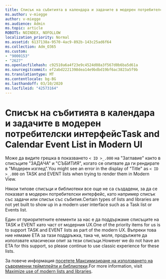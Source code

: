 ```yaml
---
title: Списък на събитията в календара и задачите в модерен потребителски интерфейс
ms.author: v-miegge
author: v-miegge
ms.audience: Admin
ms.topic: article
ROBOTS: NOINDEX, NOFOLLOW
localization_priority: Normal
ms.assetid: 6137138a-9570-4ac9-892b-143c25ad6f64
ms.collection: Adm_O365
ms.custom:
- "9000153"
- "2627"
ms.openlocfilehash: c92510a6a4f23e9c4524d08a3f567d0b6ba5d61a
ms.sourcegitcommit: ef2abd2221398dea14e9bdbd19bf6ac3823a5f9b
ms.translationtype: MT
ms.contentlocale: bg-BG
ms.lasthandoff: 03/10/2020
ms.locfileid: "42573164"
---
```

# <a name="task-and-calendar-event-list-in-modern-ui"></a><span data-ttu-id="096d7-102">Списък на събитията в календара и задачите в модерен потребителски интерфейс</span><span class="sxs-lookup"><span data-stu-id="096d7-102">Task and Calendar Event List in Modern UI</span></span>

<span data-ttu-id="096d7-103">Може да видите грешка в показването `< ID >_.000` на "Заглавие" както в списъците "ЗАДАЧА" и "СЪБИТИЯ", когато се опитвате да ги рендирате в "Модерен изглед".</span><span class="sxs-lookup"><span data-stu-id="096d7-103">You might see an error in the display of "Title" as `< ID >_.000` on TASK and EVENT lists when trying to render them in Modern View.</span></span>

<span data-ttu-id="096d7-104">Някои типове списъци и библиотеки все още не са създадени, за да се показват в модерен потребителски интерфейс, като например списък със задачи или списък със събития.</span><span class="sxs-lookup"><span data-stu-id="096d7-104">Certain types of lists and libraries are not yet built to show up in a modern user interface such as a Task list or Events list.</span></span>

<span data-ttu-id="096d7-105">Един от приоритетните елементи за нас е да поддържаме списъците на TASK и EVENT като част от модерния UX.</span><span class="sxs-lookup"><span data-stu-id="096d7-105">One of the priority items for us is to support TASK and EVENT lists as part of the modern UX.</span></span> <span data-ttu-id="096d7-106">Въпреки това ние нямаме ETA за тази поддръжка, така че, моля, продължете да използвате класически опит за тези списъци.</span><span class="sxs-lookup"><span data-stu-id="096d7-106">However we do not have an ETA for this support, so please continue to use classic experience for these lists.</span></span>

<span data-ttu-id="096d7-107">За повече информация [посетете Максимизиране на използването на съвременни теймплейти и библиотеки](https://docs.microsoft.com/sharepoint/dev/transform/modernize-userinterface-lists-and-libraries).</span><span class="sxs-lookup"><span data-stu-id="096d7-107">For more information, visit [Maximize use of modern lists and libraries](https://docs.microsoft.com/sharepoint/dev/transform/modernize-userinterface-lists-and-libraries).</span></span>
